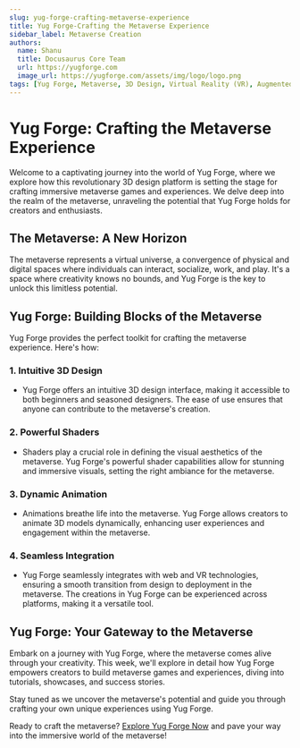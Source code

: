 ```yaml
---
slug: yug-forge-crafting-metaverse-experience
title: Yug Forge-Crafting the Metaverse Experience
sidebar_label: Metaverse Creation
authors:
  name: Shanu
  title: Docusaurus Core Team
  url: https://yugforge.com
  image_url: https://yugforge.com/assets/img/logo/logo.png
tags: [Yug Forge, Metaverse, 3D Design, Virtual Reality (VR), Augmented Reality (AR), Shaders, Dynamic Animation, Web Integration, docusaurus]
---
```


# Yug Forge: Crafting the Metaverse Experience

Welcome to a captivating journey into the world of Yug Forge, where we explore how this revolutionary 3D design platform is setting the stage for crafting immersive metaverse games and experiences. We delve deep into the realm of the metaverse, unraveling the potential that Yug Forge holds for creators and enthusiasts.

## The Metaverse: A New Horizon

The metaverse represents a virtual universe, a convergence of physical and digital spaces where individuals can interact, socialize, work, and play. It's a space where creativity knows no bounds, and Yug Forge is the key to unlock this limitless potential.

## Yug Forge: Building Blocks of the Metaverse

Yug Forge provides the perfect toolkit for crafting the metaverse experience. Here's how:

### 1. **Intuitive 3D Design**

- Yug Forge offers an intuitive 3D design interface, making it accessible to both beginners and seasoned designers. The ease of use ensures that anyone can contribute to the metaverse's creation.

### 2. **Powerful Shaders**

- Shaders play a crucial role in defining the visual aesthetics of the metaverse. Yug Forge's powerful shader capabilities allow for stunning and immersive visuals, setting the right ambiance for the metaverse.

### 3. **Dynamic Animation**

- Animations breathe life into the metaverse. Yug Forge allows creators to animate 3D models dynamically, enhancing user experiences and engagement within the metaverse.

### 4. **Seamless Integration**

- Yug Forge seamlessly integrates with web and VR technologies, ensuring a smooth transition from design to deployment in the metaverse. The creations in Yug Forge can be experienced across platforms, making it a versatile tool.

## Yug Forge: Your Gateway to the Metaverse

Embark on a journey with Yug Forge, where the metaverse comes alive through your creativity. This week, we'll explore in detail how Yug Forge empowers creators to build metaverse games and experiences, diving into tutorials, showcases, and success stories.

Stay tuned as we uncover the metaverse's potential and guide you through crafting your own unique experiences using Yug Forge.

Ready to craft the metaverse? [Explore Yug Forge Now](https://www.yugforge.com) and pave your way into the immersive world of the metaverse!
